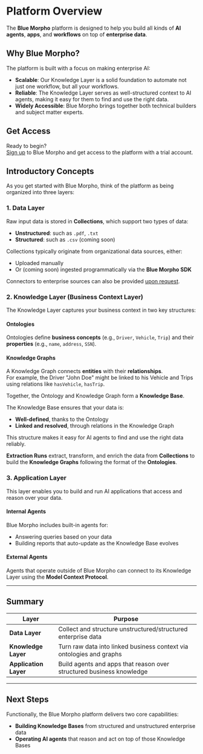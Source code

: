 # Platform Overview

The **Blue Morpho** platform is designed to help you build all kinds of **AI agents**, **apps**, and **workflows** on top of **enterprise data**.

## Why Blue Morpho?

The platform is built with a focus on making enterprise AI:

- **Scalable**: Our Knowledge Layer is a solid foundation to automate not just one workflow, but all your workflows.
- **Reliable**: The Knowledge Layer serves as well-structured context to AI agents, making it easy for them to find and use the right data.
- **Widely Accessible**: Blue Morpho brings together both technical builders and subject matter experts.

## Get Access

Ready to begin?  
[Sign up](https://app.getbluemorpho.com) to Blue Morpho and get access to the platform with a trial account.

## Introductory Concepts

As you get started with Blue Morpho, think of the platform as being organized into three layers:

### 1. Data Layer

Raw input data is stored in **Collections**, which support two types of data:

- **Unstructured**: such as `.pdf`, `.txt`
- **Structured**: such as `.csv` (coming soon)

Collections typically originate from organizational data sources, either:

- Uploaded manually
- Or (coming soon) ingested programmatically via the **Blue Morpho SDK**

Connectors to enterprise sources can also be provided [upon request](mailto:hello@getbluemorpho.com).

### 2. Knowledge Layer (Business Context Layer)

The Knowledge Layer captures your business context in two key structures:

#### Ontologies

Ontologies define **business concepts** (e.g., `Driver`, `Vehicle`, `Trip`) and their **properties** (e.g., `name`, `address`, `SSN`).

#### Knowledge Graphs

A Knowledge Graph connects **entities** with their **relationships**.  
For example, the Driver "John Doe" might be linked to his Vehicle and Trips using relations like `hasVehicle`, `hasTrip`.

Together, the Ontology and Knowledge Graph form a **Knowledge Base**.

The Knowledge Base ensures that your data is:

- **Well-defined**, thanks to the Ontology
- **Linked and resolved**, through relations in the Knowledge Graph

This structure makes it easy for AI agents to find and use the right data reliably.

**Extraction Runs** extract, transform, and enrich the data from **Collections** to build the **Knowledge Graphs** following the format of the **Ontologies**.

### 3. Application Layer

This layer enables you to build and run AI applications that access and reason over your data.

#### Internal Agents

Blue Morpho includes built-in agents for:

- Answering queries based on your data
- Building reports that auto-update as the Knowledge Base evolves

#### External Agents

Agents that operate outside of Blue Morpho can connect to its Knowledge Layer using the **Model Context Protocol**.

---

## Summary

| Layer              | Purpose                                                             |
|-------------------|----------------------------------------------------------------------|
| **Data Layer**     | Collect and structure unstructured/structured enterprise data        |
| **Knowledge Layer**| Turn raw data into linked business context via ontologies and graphs |
| **Application Layer** | Build agents and apps that reason over structured business knowledge  |

---

## Next Steps

Functionally, the Blue Morpho platform delivers two core capabilities:

- **Building Knowledge Bases** from structured and unstructured enterprise data  
- **Operating AI agents** that reason and act on top of those Knowledge Bases
